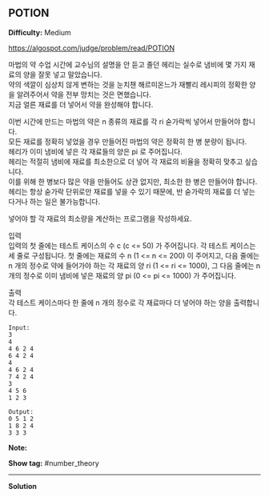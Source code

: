 ## POTION

**Difficulty:** Medium

https://algospot.com/judge/problem/read/POTION

마법의 약 수업 시간에 교수님의 설명을 안 듣고 졸던 헤리는 실수로 냄비에 몇 가지 재료의 양을 잘못 넣고 말았습니다. <br/>
약의 색깔이 심상치 않게 변하는 것을 눈치챈 해르미온느가 재빨리 레시피의 정확한 양을 알려주어서 약을 전부 망치는 것은 면했습니다. <br/>
지금 얼른 재료를 더 넣어서 약을 완성해야 합니다. <br/>

이번 시간에 만드는 마법의 약은 n 종류의 재료를 각 ri 숟가락씩 넣어서 만들어야 합니다. <br/>
모든 재료를 정확히 넣었을 경우 만들어진 마법의 약은 정확히 한 병 분량이 됩니다. <br/>
헤리가 이미 냄비에 넣은 각 재료들의 양은 pi 로 주어집니다. <br/>
헤리는 적절히 냄비에 재료를 최소한으로 더 넣어 각 재료의 비율을 정확히 맞추고 싶습니다. <br/>
이를 위해 한 병보다 많은 약을 만들어도 상관 없지만, 최소한 한 병은 만들어야 합니다. <br/>
헤리는 항상 숟가락 단위로만 재료를 넣을 수 있기 때문에, 반 숟가락의 재료를 더 넣는다거나 하는 일은 불가능합니다.

넣어야 할 각 재료의 최소량을 계산하는 프로그램을 작성하세요. <br/>

입력 <br/>
입력의 첫 줄에는 테스트 케이스의 수 c (c <= 50) 가 주어집니다. 각 테스트 케이스는 세 줄로 구성됩니다. 첫 줄에는 재료의 수 n (1 <= n <= 200) 이 주어지고, 다음 줄에는 n 개의 정수로 약에 들어가야 하는 각 재료의 양 ri (1 <= ri <= 1000), 그 다음 줄에는 n 개의 정수로 이미 냄비에 넣은 재료의 양 pi (0 <= pi <= 1000) 가 주어집니다.

출력 <br/>
각 테스트 케이스마다 한 줄에 n 개의 정수로 각 재료마다 더 넣어야 하는 양을 출력합니다.

```
Input:
3
4
4 6 2 4
6 4 2 4
4 
4 6 2 4
7 4 2 4
3
4 5 6 
1 2 3 

Output: 
0 5 1 2
1 8 2 4
3 3 3
```

**Note:**

**Show tag:** \#number\_theory

------------------------------------

**Solution** <br/>
